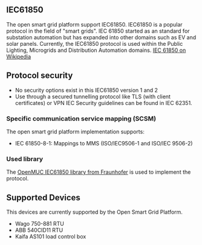 ## IEC61850
The open smart grid platform support IEC61850. IEC61850 is a popular protocol in the field of "smart grids". IEC 61850 started as an standard for substation automation but has expanded into other domains such as EV and solar panels. Currently, the IEC61850 protocol is used within the Public Lighting, Microgrids and Distribution Automation domains.
[IEC 61850 on Wikipedia](https://en.wikipedia.org/wiki/IEC_61850)

## Protocol security
* No security options exist in this IEC61850 version 1 and 2
* Use through a secured tunnelling protocol like TLS (with client certificates) or VPN 
IEC Security guidelines can be found in IEC 62351.

### Specific communication service mapping (SCSM) 
The open smart grid platform implementation supports:
* IEC 61850-8-1: Mappings to MMS (ISO/IEC9506-1 and ISO/IEC 9506-2)

### Used library
The [OpenMUC IEC61850 library from Fraunhofer](https://www.openmuc.org/iec-61850/) is used to implement the protocol.

## Supported Devices
This devices are currently supported by the Open Smart Grid Platform.
* Wago 750-881 RTU
* ABB 540CID11 RTU
* Kaifa AS101 load control box
